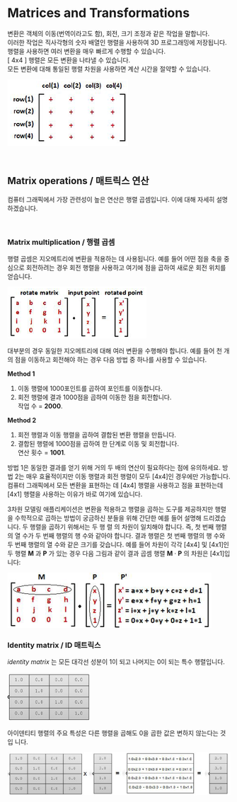 # Matrices and Transformations

변환은 객체의 이동(번역이라고도 함), 회전, 크기 조정과 같은 작업을 말합니다. <br>
이러한 작업은 직사각형의 숫자 배열인 행렬을 사용하여 3D 프로그래밍에 저장됩니다. <br>
행렬을 사용하면 여러 변환을 매우 빠르게 수행할 수 있습니다. <br>
[ 4x4 ] 행렬은 모든 변환을 나타낼 수 있습니다.<br>
모든 변환에 대해 통일된 행렬 차원을 사용하면 계산 시간을 절약할 수 있습니다.

![figure033](img\Figure_(033).png)

<br>

## Matrix operations / 매트릭스 연산

컴퓨터 그래픽에서 가장 관련성이 높은 연산은 행렬 곱셈입니다. 이에 대해 자세히 설명하겠습니다.

<br>

### Matrix multiplication / 행렬 곱셈

행렬 곱셈은 지오메트리에 변환을 적용하는 데 사용됩니다. 예를 들어 어떤 점을 축을 중심으로 회전하려는 경우 회전 행렬을 사용하고 여기에 점을 곱하여 새로운 회전 위치를 얻습니다.

![figure034](img\Figure_(034).png)

대부분의 경우 동일한 지오메트리에 대해 여러 변환을 수행해야 합니다. 예를 들어 천 개의 점을 이동하고 회전해야 하는 경우 다음 방법 중 하나를 사용할 수 있습니다.

**Method 1**

1. 이동 행렬에 1000포인트를 곱하여 포인트를 이동합니다.
2. 회전 행렬에 결과 1000점을 곱하여 이동한 점을 회전합니다. <br> 작업 수 = **2000**.

**Method 2**

1. 회전 행렬과 이동 행렬을 곱하여 결합된 변환 행렬을 만듭니다.
2. 결합된 행렬에 1000점을 곱하여 한 단계로 이동 및 회전합니다. <br> 연산 횟수 = **1001**.

방법 1은 동일한 결과를 얻기 위해 거의 두 배의 연산이 필요하다는 점에 유의하세요. 
방법 2는 매우 효율적이지만 이동 행렬과 회전 행렬이 모두 [4x4]인 경우에만 가능합니다. 
컴퓨터 그래픽에서 모든 변환을 표현하는 데 [4x4] 행렬을 사용하고 점을 표현하는데 [4x1] 행렬을 사용하는 이유가 바로 여기에 있습니다. 

3차원 모델링 애플리케이션은 변환을 적용하고 행렬을 곱하는 도구를 제공하지만 행렬을 수학적으로 곱하는 방법이 궁금하신 분들을 위해 간단한 예를 들어 설명해 드리겠습니다. 
두 행렬을 곱하기 위해서는 두 행 렬 의 차원이 일치해야 합니다. 
즉, 첫 번째 행렬의 열 수가 두 번째 행렬의 행 수와 같아야 합니다. 
결과 행렬은 첫 번째 행렬의 행 수와 두 번째 행렬의 열 수와 같은 크기를 갖습니다. 
예를 들어 차원이 각각 [4x4] 및 [4x1]인 두 행렬 **M** 과 **P** 가 있는 경우 다음 그림과 같이 결과 곱셈 행렬 **M** · **P** 의 차원은 [4x1]입니다:

![figure035](img\Figure_(035).png)

### Identity matrix / ID 매트릭스

*identity matrix* 는 모든 대각선 성분이 1이 되고 나머지는 0이 되는 특수 행렬입니다.

![figure036](img\Figure_(036).png)

아이덴티티 행렬의 주요 특성은 다른 행렬을 곱해도 0을 곱한 값은 변하지 않는다는 것입
니다.

![figure037](img\Figure_(037).png)